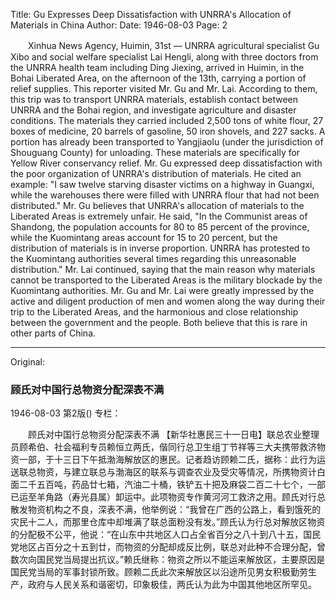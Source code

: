 Title: Gu Expresses Deep Dissatisfaction with UNRRA's Allocation of Materials in China
Author:
Date: 1946-08-03
Page: 2

　　Xinhua News Agency, Huimin, 31st — UNRRA agricultural specialist Gu Xibo and social welfare specialist Lai Hengli, along with three doctors from the UNRRA health team including Ding Jiexing, arrived in Huimin, in the Bohai Liberated Area, on the afternoon of the 13th, carrying a portion of relief supplies. This reporter visited Mr. Gu and Mr. Lai. According to them, this trip was to transport UNRRA materials, establish contact between UNRRA and the Bohai region, and investigate agriculture and disaster conditions. The materials they carried included 2,500 tons of white flour, 27 boxes of medicine, 20 barrels of gasoline, 50 iron shovels, and 227 sacks. A portion has already been transported to Yangjiaolu (under the jurisdiction of Shouguang County) for unloading. These materials are specifically for Yellow River conservancy relief. Mr. Gu expressed deep dissatisfaction with the poor organization of UNRRA's distribution of materials. He cited an example: "I saw twelve starving disaster victims on a highway in Guangxi, while the warehouses there were filled with UNRRA flour that had not been distributed." Mr. Gu believes that UNRRA's allocation of materials to the Liberated Areas is extremely unfair. He said, "In the Communist areas of Shandong, the population accounts for 80 to 85 percent of the province, while the Kuomintang areas account for 15 to 20 percent, but the distribution of materials is in inverse proportion. UNRRA has protested to the Kuomintang authorities several times regarding this unreasonable distribution." Mr. Lai continued, saying that the main reason why materials cannot be transported to the Liberated Areas is the military blockade by the Kuomintang authorities. Mr. Gu and Mr. Lai were greatly impressed by the active and diligent production of men and women along the way during their trip to the Liberated Areas, and the harmonious and close relationship between the government and the people. Both believe that this is rare in other parts of China.



<hr /> 

Original: 


### 顾氏对中国行总物资分配深表不满

1946-08-03
第2版()
专栏：

　　顾氏对中国行总物资分配深表不满
    【新华社惠民三十一日电】联总农业整理员顾希伯、社会福利专员赖恒立两氏，偕同行总卫生组丁节祥等三大夫携带救济物资一部，于十三日下午抵渤海解放区的惠民。记者趋访顾赖二氏，据称：此行为运送联总物资，与建立联总与渤海区的联系与调查农业及受灾等情况，所携物资计白面二千五百吨，药品廿七箱，汽油二十桶，铁铲五十把及麻袋二百二十七个，一部已运至羊角路（寿光县属）卸运中。此项物资专作黄河河工救济之用。顾氏对行总散发物资机构之不良，深表不满，他举例说：“我曾在广西的公路上，看到饿死的灾民十二人，而那里仓库中却堆满了联总面粉没有发。”顾氏认为行总对解放区物资的分配极不公平，他说：“在山东中共地区人口占全省百分之八十到八十五，国民党地区占百分之十五到廿，而物资的分配却成反比例，联总对此种不合理分配，曾数次向国民党当局提出抗议。”赖氏继称：物资之所以不能运来解放区，主要原因是国民党当局的军事封锁所致。顾赖二氏此次来解放区以沿途所见男女积极勤劳生产，政府与人民关系和谐密切，印象极佳，两氏认为此为中国其他地区所罕见。
